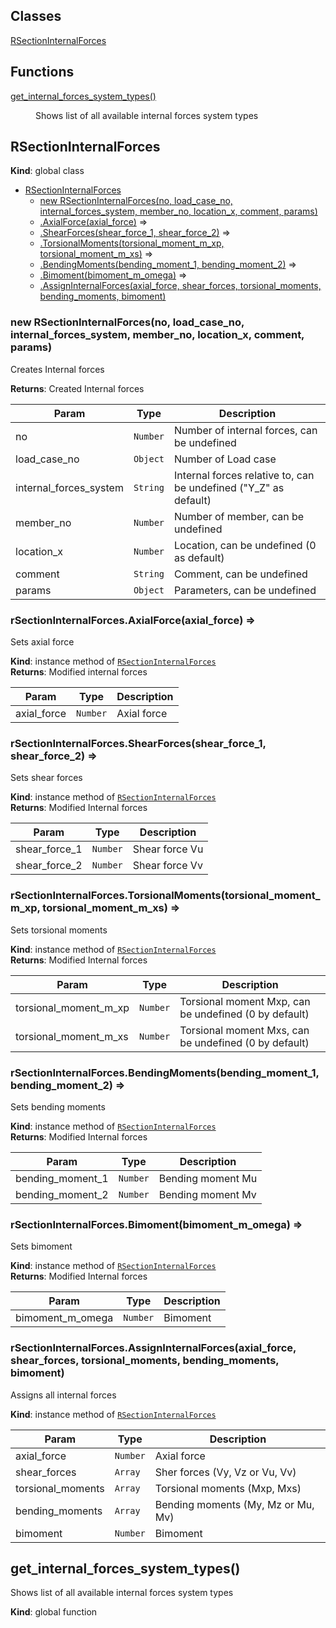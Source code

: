 ## Classes

<dl>
<dt><a href="#RSectionInternalForces">RSectionInternalForces</a></dt>
<dd></dd>
</dl>

## Functions

<dl>
<dt><a href="#get_internal_forces_system_types">get_internal_forces_system_types()</a></dt>
<dd><p>Shows list of all available internal forces system types</p>
</dd>
</dl>

<a name="RSectionInternalForces"></a>

## RSectionInternalForces
**Kind**: global class  

* [RSectionInternalForces](#RSectionInternalForces)
    * [new RSectionInternalForces(no, load_case_no, internal_forces_system, member_no, location_x, comment, params)](#new_RSectionInternalForces_new)
    * [.AxialForce(axial_force)](#RSectionInternalForces+AxialForce) ⇒
    * [.ShearForces(shear_force_1, shear_force_2)](#RSectionInternalForces+ShearForces) ⇒
    * [.TorsionalMoments(torsional_moment_m_xp, torsional_moment_m_xs)](#RSectionInternalForces+TorsionalMoments) ⇒
    * [.BendingMoments(bending_moment_1, bending_moment_2)](#RSectionInternalForces+BendingMoments) ⇒
    * [.Bimoment(bimoment_m_omega)](#RSectionInternalForces+Bimoment) ⇒
    * [.AssignInternalForces(axial_force, shear_forces, torsional_moments, bending_moments, bimoment)](#RSectionInternalForces+AssignInternalForces)

<a name="new_RSectionInternalForces_new"></a>

### new RSectionInternalForces(no, load_case_no, internal_forces_system, member_no, location_x, comment, params)
Creates Internal forces

**Returns**: Created Internal forces  

| Param | Type | Description |
| --- | --- | --- |
| no | <code>Number</code> | Number of internal forces, can be undefined |
| load_case_no | <code>Object</code> | Number of Load case |
| internal_forces_system | <code>String</code> | Internal forces relative to, can be undefined ("Y_Z" as default) |
| member_no | <code>Number</code> | Number of member, can be undefined |
| location_x | <code>Number</code> | Location, can be undefined (0 as default) |
| comment | <code>String</code> | Comment, can be undefined |
| params | <code>Object</code> | Parameters, can be undefined |

<a name="RSectionInternalForces+AxialForce"></a>

### rSectionInternalForces.AxialForce(axial_force) ⇒
Sets axial force

**Kind**: instance method of [<code>RSectionInternalForces</code>](#RSectionInternalForces)  
**Returns**: Modified internal forces  

| Param | Type | Description |
| --- | --- | --- |
| axial_force | <code>Number</code> | Axial force |

<a name="RSectionInternalForces+ShearForces"></a>

### rSectionInternalForces.ShearForces(shear_force_1, shear_force_2) ⇒
Sets shear forces

**Kind**: instance method of [<code>RSectionInternalForces</code>](#RSectionInternalForces)  
**Returns**: Modified Internal forces  

| Param | Type | Description |
| --- | --- | --- |
| shear_force_1 | <code>Number</code> | Shear force Vu|Vy (in condition of internal forces system), can be undefined (0 by default) |
| shear_force_2 | <code>Number</code> | Shear force Vv|Vz (in condition of internal forces system), can be undefined (0 by default) |

<a name="RSectionInternalForces+TorsionalMoments"></a>

### rSectionInternalForces.TorsionalMoments(torsional_moment_m_xp, torsional_moment_m_xs) ⇒
Sets torsional moments

**Kind**: instance method of [<code>RSectionInternalForces</code>](#RSectionInternalForces)  
**Returns**: Modified Internal forces  

| Param | Type | Description |
| --- | --- | --- |
| torsional_moment_m_xp | <code>Number</code> | Torsional moment Mxp, can be undefined (0 by default) |
| torsional_moment_m_xs | <code>Number</code> | Torsional moment Mxs, can be undefined (0 by default) |

<a name="RSectionInternalForces+BendingMoments"></a>

### rSectionInternalForces.BendingMoments(bending_moment_1, bending_moment_2) ⇒
Sets bending moments

**Kind**: instance method of [<code>RSectionInternalForces</code>](#RSectionInternalForces)  
**Returns**: Modified Internal forces  

| Param | Type | Description |
| --- | --- | --- |
| bending_moment_1 | <code>Number</code> | Bending moment Mu|My (in condition of internal forces system), can be undefined (0 by default) |
| bending_moment_2 | <code>Number</code> | Bending moment Mv|Mz (in condition of internal forces system), can be undefined (0 by default) |

<a name="RSectionInternalForces+Bimoment"></a>

### rSectionInternalForces.Bimoment(bimoment_m_omega) ⇒
Sets bimoment

**Kind**: instance method of [<code>RSectionInternalForces</code>](#RSectionInternalForces)  
**Returns**: Modified Internal forces  

| Param | Type | Description |
| --- | --- | --- |
| bimoment_m_omega | <code>Number</code> | Bimoment |

<a name="RSectionInternalForces+AssignInternalForces"></a>

### rSectionInternalForces.AssignInternalForces(axial_force, shear_forces, torsional_moments, bending_moments, bimoment)
Assigns all internal forces

**Kind**: instance method of [<code>RSectionInternalForces</code>](#RSectionInternalForces)  

| Param | Type | Description |
| --- | --- | --- |
| axial_force | <code>Number</code> | Axial force |
| shear_forces | <code>Array</code> | Sher forces (Vy, Vz or Vu, Vv) |
| torsional_moments | <code>Array</code> | Torsional moments (Mxp, Mxs) |
| bending_moments | <code>Array</code> | Bending moments (My, Mz or Mu, Mv) |
| bimoment | <code>Number</code> | Bimoment |

<a name="get_internal_forces_system_types"></a>

## get\_internal\_forces\_system\_types()
Shows list of all available internal forces system types

**Kind**: global function  
